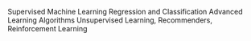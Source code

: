 Supervised Machine Learning Regression and Classification
Advanced Learning Algorithms
Unsupervised Learning, Recommenders, Reinforcement Learning
